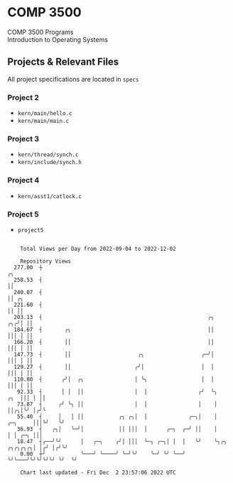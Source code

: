 # COMP 3500
COMP 3500 Programs  
Introduction to Operating Systems  
## Projects & Relevant Files
All project specifications are located in `specs`
### Project 2
- `kern/main/hello.c`
- `kern/main/main.c`
### Project 3
- `kern/thread/synch.c`
- `kern/include/synch.h`
### Project 4
- `kern/asst1/catlock.c`
### Project 5
- `project5`

```

    Total Views per Day from 2022-09-04 to 2022-12-02

    Repository Views
  277.00  ┼                                                                                    ╭╮
  258.53  ┤                                                                                    ││
  240.07  ┤                                                                                    ││ ╭╮
  221.60  ┤                                                                                    ││ ││
  203.13  ┤                                                    ╭╮                           ╭╮╭╯│ ││
  184.67  ┤       ╭╮                                           ││                           │││ │ ││
  166.20  ┤       ││                                           ││                           │││ │ ││
  147.73  ┤       ││                     ╭╮                  ╭─╯│                           │││ │ ││
  129.27  ┤       ││                    ╭╯│                  │  │                           │││ │ ││
  110.80  ┤      ╭╯│  ╭╮                │ ╰╮                 │  │                           │││ │ ││
   92.33  ┤      │ │  ││                │  │                ╭╯  ╰╮                      ╭╮  │││ │ ││
   73.87  ┤     ╭╯ ╰╮ ││                │  │                │    │                      ││╭╮│╰╯ │╭╯╰
   55.40  ┤     │   │ ││           ╭╮ ╭╮│  │             ╭─╮│    │              ╭─╮     │││╰╯   ╰╯
   36.93  ┤   ╭╮│   ╰─╯│           ││ │││  │      ╭─╮  ╭─╯ ││    │              │ │ ╭─╮ │││
   18.47  ┤╭──╯╰╯      │   ╭─╮    ╭╯│ │││  ╰─╮ ╭─╮│ │  │   ╰╯    ╰╮╭╮   ╭╮╭╮╭╮╭╮│ │╭╯ │╭╯╰╯
    0.00  ┼╯           ╰───╯ ╰────╯ ╰─╯╰╯    ╰─╯ ╰╯ ╰──╯          ╰╯╰───╯╰╯╰╯╰╯╰╯ ╰╯  ╰╯

    Chart last updated - Fri Dec  2 23:57:06 2022 UTC
    
```
